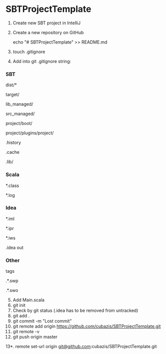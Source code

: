 # SBTProjectTemplate

1. Create new SBT project in IntelliJ
2. Create a new repository on GitHub
	
	echo "# SBTProjectTemplate" >> README.md

3. touch .gitignore
4. Add into git .gitignore string:
### SBT ###
dist/*

target/

lib_managed/

src_managed/

project/boot/

project/plugins/project/

.history

.cache

.lib/

### Scala ###
*.class

*.log

### Idea ###
*.iml

*.ipr

*.iws

.idea
out

### Other ###
tags

.*.swp

.*.swo

5. Add Main.scala
6. git init
7. Check by git status (.idea has to be removed from untracked)
8. git add .
9. git commit -m "Lost commit"
10. git remote add origin https://github.com/cubazis/SBTProjectTemplate.git
11. git remote -v
12. git push origin master

13*. remote set-url origin git@github.com:cubazis/SBTProjectTemplate.git
